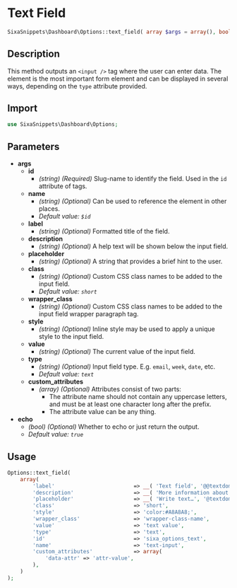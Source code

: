 # Text Field

```php
SixaSnippets\Dashboard\Options::text_field( array $args = array(), bool $echo = true );
```

## Description

This method outputs an `<input />` tag where the user can enter data. The element is the most important form element and can be displayed in several ways, depending on the `type` attribute provided.

## Import

```php 
use SixaSnippets\Dashboard\Options;
```

## Parameters

- **args**
    - **id**
        - *(string) (Required)* Slug-name to identify the field. Used in the `id` attribute of tags.
    - **name**
        - *(string) (Optional)* Can be used to reference the element in other places.
        - *Default value: `$id`*
    - **label**
        - *(string) (Optional)* Formatted title of the field.
    - **description**
        - *(string) (Optional)* A help text will be shown below the input field.
    - **placeholder**
        - *(string) (Optional)* A string that provides a brief hint to the user.
    - **class**
        - *(string) (Optional)* Custom CSS class names to be added to the input field.
        - *Default value: `short`*
    - **wrapper_class**
        - *(string) (Optional)* Custom CSS class names to be added to the input field wrapper paragraph tag.
    - **style**
        - *(string) (Optional)* Inline style may be used to apply a unique style to the input field.
    - **value**
        - *(string) (Optional)* The current value of the input field.
    - **type**
        - *(string) (Optional)* Input field type. E.g. `email`, `week`, `date`, etc.
        - *Default value: `text`*
    - **custom_attributes**
        - *(array) (Optional)* Attributes consist of two parts:
            - The attribute name should not contain any uppercase letters, and must be at least one character long after the prefix.
            - The attribute value can be any thing.
- **echo**
    - *(bool) (Optional)* Whether to echo or just return the output.
    - *Default value: `true`*

## Usage

```php
Options::text_field(
	array(
		'label'                         => __( 'Text field', '@@textdomain' ),
		'description'                   => __( 'More information about this field.', '@@textdomain' ),
		'placeholder'                   => __( 'Write text…', '@textdomain' ),
		'class'                         => 'short',
		'style'                         => 'color:#A8A8A8;',
		'wrapper_class'                 => 'wrapper-class-name',
		'value'                         => 'text value',
		'type'                          => 'text',
		'id'                            => 'sixa_options_text',
		'name'                          => 'text-input',
		'custom_attributes'             => array(
			'data-attr' => 'attr-value',
		),
	)
);
```
